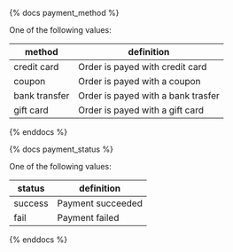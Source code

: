 {% docs payment_method %}

One of the following values: 

| method        | definition                         |
|---------------|------------------------------------|
| credit card   | Order is payed with credit card    |
| coupon        | Order is payed with a coupon       |
| bank transfer | Order is payed with a bank trasfer |
| gift card     | Order is payed with a gift card    |

{% enddocs %}

{% docs payment_status %}

One of the following values: 

| status  | definition        |
|---------|-------------------|
| success | Payment succeeded |
| fail    | Payment failed    |

{% enddocs %}



